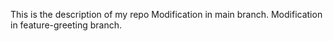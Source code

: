 This is the description of my repo 
Modification in main branch.
Modification in feature-greeting branch.

